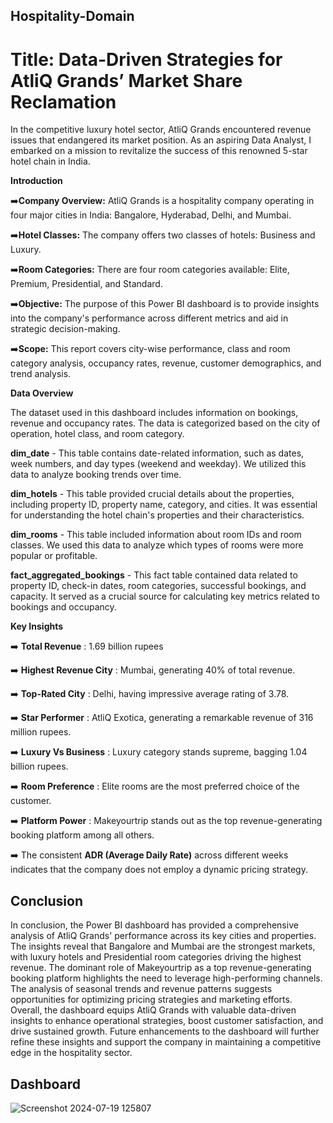 ## Hospitality-Domain

# Title: Data-Driven Strategies for AtliQ Grands’ Market Share Reclamation

In the competitive luxury hotel sector, AtliQ Grands encountered revenue issues that endangered its market position. As an aspiring Data Analyst, I embarked on a mission to revitalize the success of this renowned 5-star hotel chain in India.

**Introduction**

➡️**Company Overview:** AtliQ Grands is a hospitality company operating in four major cities in India: Bangalore, Hyderabad, Delhi, and Mumbai.

➡️**Hotel Classes:** The company offers two classes of hotels: Business and Luxury.

➡️**Room Categories:** There are four room categories available: Elite, Premium, Presidential, and Standard.

➡️**Objective:** The purpose of this Power BI dashboard is to provide insights into the company's performance across different metrics and aid in strategic decision-making.

➡️**Scope:** This report covers city-wise performance, class and room category analysis, occupancy rates, revenue, customer demographics, and trend analysis.

**Data Overview**

The dataset used in this dashboard includes information on bookings, revenue and occupancy rates. The data is categorized based on the city of operation, hotel class, and room category.

**dim_date** - This table contains date-related information, such as dates, week numbers, and day types (weekend and weekday). We utilized this data to analyze booking trends over time.

**dim_hotels** - This table provided crucial details about the properties, including property ID, property name, category, and cities. It was essential for understanding the hotel chain's properties and their characteristics.

**dim_rooms** - This table included information about room IDs and room classes. We used this data to analyze which types of rooms were more popular or profitable.

**fact_aggregated_bookings** - This fact table contained data related to property ID, check-in dates, room categories, successful bookings, and capacity. It served as a crucial source for calculating key metrics related to bookings and occupancy.

**Key Insights**

➡️ **Total Revenue** : 1.69 billion rupees

➡️ **Highest Revenue City** : Mumbai, generating 40% of total revenue.

➡️ **Top-Rated City** : Delhi, having impressive average rating of 3.78.

➡️ **Star Performer** : AtliQ Exotica, generating a remarkable revenue of 316 million rupees.

➡️ **Luxury Vs Business** : Luxury category stands supreme, bagging 1.04 billion rupees.

➡️ **Room Preference** : Elite rooms are the most preferred choice of the customer.

➡️ **Platform Power** : Makeyourtrip stands out as the top revenue-generating booking platform among all others.


➡️ The consistent **ADR (Average Daily Rate)** across different weeks indicates that the company does not employ a dynamic pricing strategy.

## Conclusion

In conclusion, the Power BI dashboard has provided a comprehensive analysis of AtliQ Grands' performance across its key cities and properties. The insights reveal that Bangalore and Mumbai are the strongest markets, with luxury hotels and Presidential room categories driving the highest revenue. The dominant role of Makeyourtrip as a top revenue-generating booking platform highlights the need to leverage high-performing channels. The analysis of seasonal trends and revenue patterns suggests opportunities for optimizing pricing strategies and marketing efforts. Overall, the dashboard equips AtliQ Grands with valuable data-driven insights to enhance operational strategies, boost customer satisfaction, and drive sustained growth. Future enhancements to the dashboard will further refine these insights and support the company in maintaining a competitive edge in the hospitality sector.

## Dashboard
![Screenshot 2024-07-19 125807](https://github.com/user-attachments/assets/805cbcc1-3a8c-4641-8c55-b5bf812936b0)
